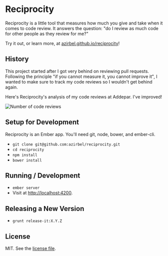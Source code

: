 # Reciprocity

Reciprocity is a little tool that measures how much you give and take when it
comes to code review. It answers the question: "do I review as much code for
other people as they review for me?"

Try it out, or learn more, at
[azirbel.github.io/reciprocity](http://azirbel.github.io/reciprocity/)!

## History

This project started after I got very behind on reviewing pull requests.
Following the principle "if you cannot measure it, you cannot improve it", I
wanted to make sure to track my code reviews so I wouldn't get behind again.

Here's Reciprocity's analysis of my code reviews at Addepar. I've improved!

![Number of code reviews](/../screenshots/azirbel-graph.png?raw=true)

## Setup for Development

Reciprocity is an Ember app. You'll need git, node, bower, and ember-cli.

* `git clone git@github.com:azirbel/reciprocity.git`
* `cd reciprocity`
* `npm install`
* `bower install`

## Running / Development

* `ember server`
* Visit at [http://localhost:4200](http://localhost:4200).

## Releasing a New Version

* `grunt release-it:X.Y.Z`

## License

MIT. See the [license file](LICENSE).
